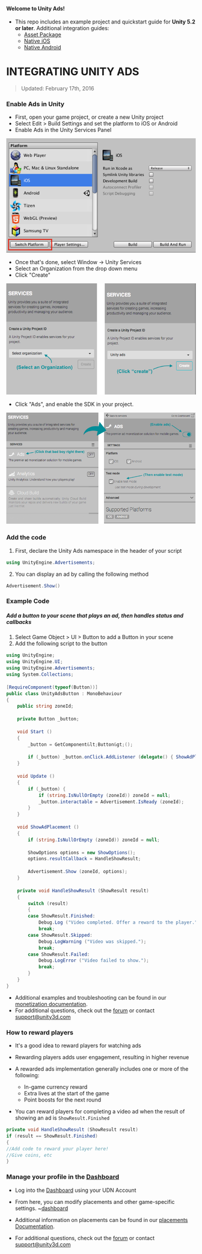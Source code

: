 #### Welcome to Unity Ads!

- This repo includes an example project and quickstart guide for **Unity 5.2 or later**. Additional integration guides:
	- [Asset Package]()
	- [Native iOS]()
	- [Native Android]()

INTEGRATING UNITY ADS
===========================

> Updated: February 17th, 2016

### Enable Ads in Unity

- First, open your game project, or create a new Unity project
- Select Edit > Build Settings and set the platform to iOS or Android 
- Enable Ads in the Unity Services Panel

![Build Settings](images/build-settings.png)

- Once that's done, select Window -> Unity Services 
- Select an Organization from the drop down menu
- Click "Create" 

![Services Window](images/servicesorg.png)

- Click "Ads", and enable the SDK in your project.

![Services Window > Ads](images/services.png)

### Add the code

1. First, declare the Unity Ads namespace in the header of your script
``` csharp
using UnityEngine.Advertisements;
```
2. You can display an ad by calling the following method
``` csharp
Advertisement.Show()
```

### Example Code
##### Add a button to your scene that plays an ad, then handles status and callbacks

1. Select Game Object > UI > Button to add a Button in your scene
2. Add the following script to the button

```csharp
using UnityEngine;
using UnityEngine.UI;
using UnityEngine.Advertisements;
using System.Collections;

[RequireComponent(typeof(Button))]
public class UnityAdsButton : MonoBehaviour
{
	public string zoneId;

	private Button _button;

	void Start ()
	{
		_button = GetComponent&lt;Button&gt;();

		if (_button) _button.onClick.AddListener (delegate() { ShowAdPlacement(); });
	}

	void Update ()
	{
		if (_button) {
			if (string.IsNullOrEmpty (zoneId)) zoneId = null;
			_button.interactable = Advertisement.IsReady (zoneId);
		}
	}

	void ShowAdPlacement ()
	{
		if (string.IsNullOrEmpty (zoneId)) zoneId = null;

		ShowOptions options = new ShowOptions();
		options.resultCallback = HandleShowResult;

		Advertisement.Show (zoneId, options);
	}

	private void HandleShowResult (ShowResult result)
	{
		switch (result)
		{
		case ShowResult.Finished:
			Debug.Log ("Video completed. Offer a reward to the player.");
			break;
		case ShowResult.Skipped:
			Debug.LogWarning ("Video was skipped.");
			break;
		case ShowResult.Failed:
			Debug.LogError ("Video failed to show.");
			break;
		}
	}
}
```



- Additional examples and troubleshooting can be found in our [monetization documentation](http://unityads.unity3d.com/help/monetization/integration-guide-unity).
- For additional questions, check out the [forum](http://forum.unity3d.com/forums/unity-ads.67) or contact support@unity3d.com

### How to reward players

- It's a good idea to reward players for watching ads
- Rewarding players adds user engagement, resulting in higher revenue

- A rewarded ads implementation generally includes one or more of the following: 
	- In-game currency reward
	- Extra lives at the start of the game
	- Point boosts for the next round


- You can reward players for completing a video ad when the result of showing an ad is `ShowResult.Finished`

```csharp
private void HandleShowResult (ShowResult result)
if (result == ShowResult.Finished)
{
//Add code to reward your player here!
//Give coins, etc
}
```


### Manage your profile in the [Dashboard](https://dashboard.unityads.unity3d.com/Dashboard)

- Log into the [Dashboard](https://dashboard.unityads.unity3d.com/Dashboard) using your UDN Account
- From here, you can modify placements and other game-specific settings.
~[dashboard](resources/dashboard2.png)

- Additional information on placements can be found in our [placements Documentation](http://unityads.unity3d.com/help/monetization/placements).
- For additional questions, check out the [forum](http://forum.unity3d.com/forums/unity-ads.67) or contact support@unity3d.com

